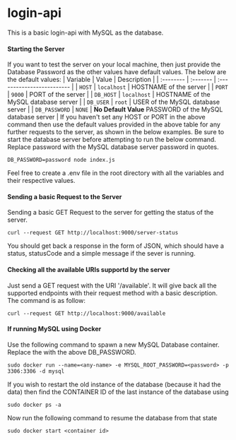 # login-api
This is a basic login-api with MySQL as the database.

#### Starting the Server
If you want to test the server on your local machine, then just provide the Database Password as the other values have default values. The below are the default values:
| Variable | Value     | Description                |
| :-------- | :------- | :------------------------- |
| `HOST` | `localhost` | HOSTNAME of the server |
| `PORT` | `9000` | PORT of the server |
| `DB_HOST` | `localhost` | HOSTNAME of the MySQL database server |
| `DB_USER` | `root` | USER of the MySQL database server |
| `DB_PASSWORD` | `NONE` | **No Default Value** PASSWORD of the MySQL database server |
If you haven't set any HOST or PORT in the above command then use the default values provided in the above table for any further requests to the server, as shown in the below examples.
Be sure to start the database server before attempting to run the below command. Replace password with the MySQL database server password in quotes.
```
DB_PASSWORD=password node index.js
```
Feel free to create a .env file in the root directory with all the variables and their respective values.
#### Sending a basic Request to the Server
Sending a basic GET Request to the server for getting the status of the server.
```
curl --request GET http://localhost:9000/server-status
```
You should get back a response in the form of JSON, which should have a status, statusCode and a simple message if the sever is running. 

#### Checking all the available URIs supportd by the server
Just send a GET request with the URI '/available'. It will give back all the supported endpoints with their request method with a basic description. The command is as follow:
```
curl --request GET http://localhost:9000/available
```

#### If running MySQL using Docker
Use the following command to spawn a new MySQL Database container. Replace the <password>  with the above DB_PASSWORD.
```
sudo docker run --name=<any-name> -e MYSQL_ROOT_PASSWORD=<password> -p 3306:3306 -d mysql
```
If you wish to restart the old instance of the database (because it had the data)
then find the CONTAINER ID of the last instance of the database using
```
sudo docker ps -a
```
Now run the following command to resume the database from that state 
```
sudo docker start <container id>
```
